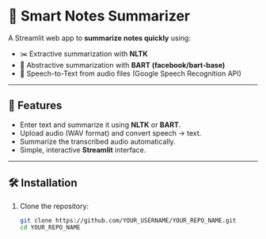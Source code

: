 # 📝 Smart Notes Summarizer

A Streamlit web app to **summarize notes quickly** using:
- ✂️ Extractive summarization with **NLTK**
- 🤖 Abstractive summarization with **BART (facebook/bart-base)**
- 🎤 Speech-to-Text from audio files (Google Speech Recognition API)

---

## 🚀 Features
- Enter text and summarize it using **NLTK** or **BART**.
- Upload audio (WAV format) and convert speech → text.
- Summarize the transcribed audio automatically.
- Simple, interactive **Streamlit** interface.

---

## 🛠️ Installation

1. Clone the repository:
   ```bash
   git clone https://github.com/YOUR_USERNAME/YOUR_REPO_NAME.git
   cd YOUR_REPO_NAME
```

